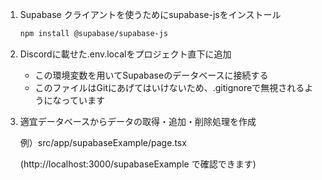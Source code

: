 1. Supabase クライアントを使うためにsupabase-jsをインストール
    ```bash
    npm install @supabase/supabase-js
    ```

2. Discordに載せた.env.localをプロジェクト直下に追加
   - この環境変数を用いてSupabaseのデータベースに接続する
   - このファイルはGitにあげてはいけないため、.gitignoreで無視されるようになっています

3. 適宜データベースからデータの取得・追加・削除処理を作成
   
   例）src/app/supabaseExample/page.tsx

   (http://localhost:3000/supabaseExample で確認できます)